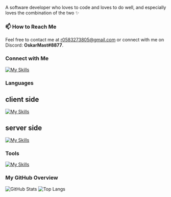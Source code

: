 A software developer who loves to code and loves to do well, and especially loves the combination of the two ✨

### 📫 How to Reach Me
Feel free to contact me at [r0583273805@gmail.com](mailto:r0583273805@gmail.com) or connect with me on Discord: **OskarMast#8877**.

### Connect with Me
[![My Skills](https://skillicons.dev/icons?i=gmail)](mailto:r0583273805@gmail.com)

### Languages 
## client side

[![My Skills](https://skillicons.dev/icons?i=html,css,js,react,angular&perline=10)]()

## server side
[![My Skills](https://skillicons.dev/icons?i=java,nodejs,c,cs,cpp,py&perline=10)]()

### Tools 
[![My Skills](https://skillicons.dev/icons?i=gcp,git,docker&perline=10)]()

### My GitHub Overview
![GitHub Stats](https://github-readme-stats.vercel.app/api?username=rachelyWinter&show_icons=true&theme=radical)
![Top Langs](https://github-readme-stats.vercel.app/api/top-langs/?username=rachelyWinter&layout=compact&theme=radical)
